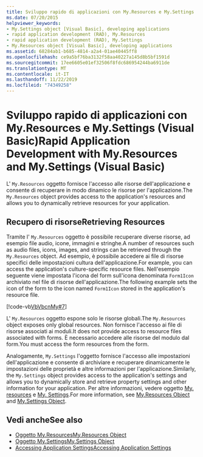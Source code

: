 ```yaml
---
title: Sviluppo rapido di applicazioni con My.Resources e My.Settings
ms.date: 07/20/2015
helpviewer_keywords:
- My.Settings object [Visual Basic], developing applications
- rapid application development (RAD), My.Resources
- rapid application development (RAD), My.Settings
- My.Resources object [Visual Basic], developing applications
ms.assetid: 68284ab1-b685-4814-a2a4-01ae40445ff8
ms.openlocfilehash: ce9a5bf76ba3132f58aa40227a145d8b5bf1591d
ms.sourcegitcommit: 17ee6605e01ef32506f8fdc686954244ba6911de
ms.translationtype: MT
ms.contentlocale: it-IT
ms.lasthandoff: 11/22/2019
ms.locfileid: "74349258"
---
```

# <a name="rapid-application-development-with-myresources-and-mysettings-visual-basic"></a><span data-ttu-id="a7241-102">Sviluppo rapido di applicazioni con My.Resources e My.Settings (Visual Basic)</span><span class="sxs-lookup"><span data-stu-id="a7241-102">Rapid Application Development with My.Resources and My.Settings (Visual Basic)</span></span>

<span data-ttu-id="a7241-103">L' `My.Resources` oggetto fornisce l'accesso alle risorse dell'applicazione e consente di recuperare in modo dinamico le risorse per l'applicazione.</span><span class="sxs-lookup"><span data-stu-id="a7241-103">The `My.Resources` object provides access to the application's resources and allows you to dynamically retrieve resources for your application.</span></span>  
  
## <a name="retrieving-resources"></a><span data-ttu-id="a7241-104">Recupero di risorse</span><span class="sxs-lookup"><span data-stu-id="a7241-104">Retrieving Resources</span></span>  

 <span data-ttu-id="a7241-105">Tramite l' `My.Resources` oggetto è possibile recuperare diverse risorse, ad esempio file audio, icone, immagini e stringhe.</span><span class="sxs-lookup"><span data-stu-id="a7241-105">A number of resources such as audio files, icons, images, and strings can be retrieved through the `My.Resources` object.</span></span> <span data-ttu-id="a7241-106">Ad esempio, è possibile accedere ai file di risorse specifici delle impostazioni cultura dell'applicazione.</span><span class="sxs-lookup"><span data-stu-id="a7241-106">For example, you can access the application's culture-specific resource files.</span></span> <span data-ttu-id="a7241-107">Nell'esempio seguente viene impostata l'icona del form sull'icona denominata `Form1Icon` archiviato nel file di risorse dell'applicazione.</span><span class="sxs-lookup"><span data-stu-id="a7241-107">The following example sets the icon of the form to the icon named `Form1Icon` stored in the application's resource file.</span></span>  
  
 [!code-vb[VbVbcnMy#7](~/samples/snippets/visualbasic/VS_Snippets_VBCSharp/VbVbcnMy/VB/Class1.vb#7)]  
  
 <span data-ttu-id="a7241-108">L' `My.Resources` oggetto espone solo le risorse globali.</span><span class="sxs-lookup"><span data-stu-id="a7241-108">The `My.Resources` object exposes only global resources.</span></span> <span data-ttu-id="a7241-109">Non fornisce l'accesso ai file di risorse associati ai moduli.</span><span class="sxs-lookup"><span data-stu-id="a7241-109">It does not provide access to resource files associated with forms.</span></span> <span data-ttu-id="a7241-110">È necessario accedere alle risorse del modulo dal form.</span><span class="sxs-lookup"><span data-stu-id="a7241-110">You must access the form resources from the form.</span></span>  
  
 <span data-ttu-id="a7241-111">Analogamente, `My.Settings` l'oggetto fornisce l'accesso alle impostazioni dell'applicazione e consente di archiviare e recuperare dinamicamente le impostazioni delle proprietà e altre informazioni per l'applicazione.</span><span class="sxs-lookup"><span data-stu-id="a7241-111">Similarly, the `My.Settings` object provides access to the application's settings and allows you to dynamically store and retrieve property settings and other information for your application.</span></span> <span data-ttu-id="a7241-112">Per altre informazioni, vedere oggetto [My. resources](../../../visual-basic/language-reference/objects/my-resources-object.md) e [My. Settings](../../../visual-basic/language-reference/objects/my-settings-object.md).</span><span class="sxs-lookup"><span data-stu-id="a7241-112">For more information, see [My.Resources Object](../../../visual-basic/language-reference/objects/my-resources-object.md) and [My.Settings Object](../../../visual-basic/language-reference/objects/my-settings-object.md).</span></span>  
  
## <a name="see-also"></a><span data-ttu-id="a7241-113">Vedi anche</span><span class="sxs-lookup"><span data-stu-id="a7241-113">See also</span></span>

- [<span data-ttu-id="a7241-114">Oggetto My.Resources</span><span class="sxs-lookup"><span data-stu-id="a7241-114">My.Resources Object</span></span>](../../../visual-basic/language-reference/objects/my-resources-object.md)
- [<span data-ttu-id="a7241-115">Oggetto My.Settings</span><span class="sxs-lookup"><span data-stu-id="a7241-115">My.Settings Object</span></span>](../../../visual-basic/language-reference/objects/my-settings-object.md)
- [<span data-ttu-id="a7241-116">Accessing Application Settings</span><span class="sxs-lookup"><span data-stu-id="a7241-116">Accessing Application Settings</span></span>](../../../visual-basic/developing-apps/programming/app-settings/index.md)
